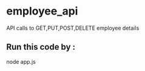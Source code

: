 # employee_api
API calls to GET,PUT,POST,DELETE employee details


## Run this code by :
node app.js
